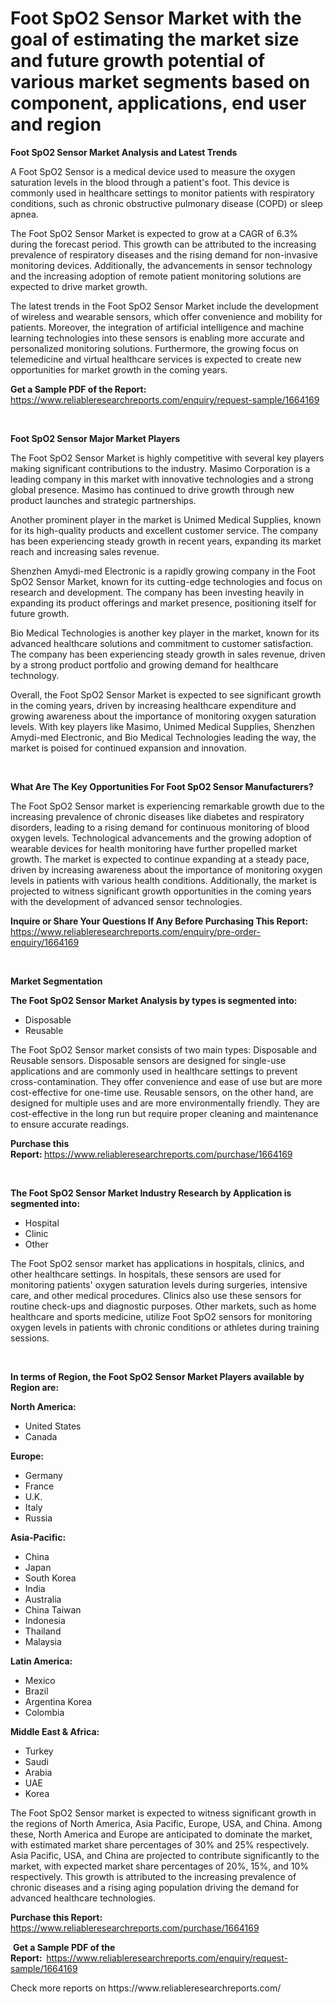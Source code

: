 <p><h1>Foot SpO2 Sensor Market with the goal of estimating the market size and future growth potential of various market segments based on component, applications, end user and region</h1></p><p><strong>Foot SpO2 Sensor Market Analysis and Latest Trends</strong></p>
<p><p>A Foot SpO2 Sensor is a medical device used to measure the oxygen saturation levels in the blood through a patient's foot. This device is commonly used in healthcare settings to monitor patients with respiratory conditions, such as chronic obstructive pulmonary disease (COPD) or sleep apnea.</p><p>The Foot SpO2 Sensor Market is expected to grow at a CAGR of 6.3% during the forecast period. This growth can be attributed to the increasing prevalence of respiratory diseases and the rising demand for non-invasive monitoring devices. Additionally, the advancements in sensor technology and the increasing adoption of remote patient monitoring solutions are expected to drive market growth.</p><p>The latest trends in the Foot SpO2 Sensor Market include the development of wireless and wearable sensors, which offer convenience and mobility for patients. Moreover, the integration of artificial intelligence and machine learning technologies into these sensors is enabling more accurate and personalized monitoring solutions. Furthermore, the growing focus on telemedicine and virtual healthcare services is expected to create new opportunities for market growth in the coming years.</p></p>
<p><strong>Get a Sample PDF of the Report:&nbsp;</strong> <a href="https://www.reliableresearchreports.com/enquiry/request-sample/1664169">https://www.reliableresearchreports.com/enquiry/request-sample/1664169</a></p>
<p>&nbsp;</p>
<p><strong>Foot SpO2 Sensor Major Market Players</strong></p>
<p><p>The Foot SpO2 Sensor Market is highly competitive with several key players making significant contributions to the industry. Masimo Corporation is a leading company in this market with innovative technologies and a strong global presence. Masimo has continued to drive growth through new product launches and strategic partnerships.</p><p>Another prominent player in the market is Unimed Medical Supplies, known for its high-quality products and excellent customer service. The company has been experiencing steady growth in recent years, expanding its market reach and increasing sales revenue.</p><p>Shenzhen Amydi-med Electronic is a rapidly growing company in the Foot SpO2 Sensor Market, known for its cutting-edge technologies and focus on research and development. The company has been investing heavily in expanding its product offerings and market presence, positioning itself for future growth.</p><p>Bio Medical Technologies is another key player in the market, known for its advanced healthcare solutions and commitment to customer satisfaction. The company has been experiencing steady growth in sales revenue, driven by a strong product portfolio and growing demand for healthcare technology.</p><p>Overall, the Foot SpO2 Sensor Market is expected to see significant growth in the coming years, driven by increasing healthcare expenditure and growing awareness about the importance of monitoring oxygen saturation levels. With key players like Masimo, Unimed Medical Supplies, Shenzhen Amydi-med Electronic, and Bio Medical Technologies leading the way, the market is poised for continued expansion and innovation.</p></p>
<p>&nbsp;</p>
<p><strong>What Are The Key Opportunities For Foot SpO2 Sensor Manufacturers?</strong></p>
<p><p>The Foot SpO2 Sensor market is experiencing remarkable growth due to the increasing prevalence of chronic diseases like diabetes and respiratory disorders, leading to a rising demand for continuous monitoring of blood oxygen levels. Technological advancements and the growing adoption of wearable devices for health monitoring have further propelled market growth. The market is expected to continue expanding at a steady pace, driven by increasing awareness about the importance of monitoring oxygen levels in patients with various health conditions. Additionally, the market is projected to witness significant growth opportunities in the coming years with the development of advanced sensor technologies.</p></p>
<p><strong>Inquire or Share Your Questions If Any Before Purchasing This Report:</strong> <a href="https://www.reliableresearchreports.com/enquiry/pre-order-enquiry/1664169">https://www.reliableresearchreports.com/enquiry/pre-order-enquiry/1664169</a></p>
<p>&nbsp;</p>
<p><strong>Market Segmentation</strong></p>
<p><strong>The Foot SpO2 Sensor Market Analysis by types is segmented into:</strong></p>
<p><ul><li>Disposable</li><li>Reusable</li></ul></p>
<p><p>The Foot SpO2 Sensor market consists of two main types: Disposable and Reusable sensors. Disposable sensors are designed for single-use applications and are commonly used in healthcare settings to prevent cross-contamination. They offer convenience and ease of use but are more cost-effective for one-time use. Reusable sensors, on the other hand, are designed for multiple uses and are more environmentally friendly. They are cost-effective in the long run but require proper cleaning and maintenance to ensure accurate readings.</p></p>
<p><strong>Purchase this Report:&nbsp;</strong><a href="https://www.reliableresearchreports.com/purchase/1664169">https://www.reliableresearchreports.com/purchase/1664169</a></p>
<p>&nbsp;</p>
<p><strong>The Foot SpO2 Sensor Market Industry Research by Application is segmented into:</strong></p>
<p><ul><li>Hospital</li><li>Clinic</li><li>Other</li></ul></p>
<p><p>The Foot SpO2 sensor market has applications in hospitals, clinics, and other healthcare settings. In hospitals, these sensors are used for monitoring patients' oxygen saturation levels during surgeries, intensive care, and other medical procedures. Clinics also use these sensors for routine check-ups and diagnostic purposes. Other markets, such as home healthcare and sports medicine, utilize Foot SpO2 sensors for monitoring oxygen levels in patients with chronic conditions or athletes during training sessions.</p></p>
<p>&nbsp;</p>
<p><strong>In terms of Region, the Foot SpO2 Sensor Market Players available by Region are:</strong></p>
<p>
    <p> <strong> North America: </strong>
        <ul>
            <li>United States</li>
            <li>Canada</li>
        </ul>
        </p> 
    <p> <strong> Europe: </strong>
        <ul>
            <li>Germany</li>
            <li>France</li>
            <li>U.K.</li>
            <li>Italy</li>
            <li>Russia</li>
        </ul>
        </p> 
    <p> <strong> Asia-Pacific: </strong>
        <ul>
            <li>China</li>
            <li>Japan</li>
            <li>South Korea</li>
            <li>India</li>
            <li>Australia</li>
            <li>China Taiwan</li>
            <li>Indonesia</li>
            <li>Thailand</li>
            <li>Malaysia</li>
        </ul>
        </p> 
    <p> <strong> Latin America: </strong>
        <ul>
            <li>Mexico</li>
            <li>Brazil</li>
            <li>Argentina Korea</li>
            <li>Colombia</li>
        </ul>
        </p> 
    <p> <strong> Middle East & Africa: </strong>
        <ul>
            <li>Turkey</li>
            <li>Saudi</li>
            <li>Arabia</li>
            <li>UAE</li>
            <li>Korea</li>
        </ul>
    </p>
    </p>
<p><p>The Foot SpO2 Sensor market is expected to witness significant growth in the regions of North America, Asia Pacific, Europe, USA, and China. Among these, North America and Europe are anticipated to dominate the market, with estimated market share percentages of 30% and 25% respectively. Asia Pacific, USA, and China are projected to contribute significantly to the market, with expected market share percentages of 20%, 15%, and 10% respectively. This growth is attributed to the increasing prevalence of chronic diseases and a rising aging population driving the demand for advanced healthcare technologies.</p></p>
<p><strong>Purchase this Report: </strong><a href="https://www.reliableresearchreports.com/purchase/1664169">https://www.reliableresearchreports.com/purchase/1664169</a></p>
<p>&nbsp;<strong>Get a Sample PDF of the Report:&nbsp;&nbsp;</strong><a href="https://www.reliableresearchreports.com/enquiry/request-sample/1664169">https://www.reliableresearchreports.com/enquiry/request-sample/1664169</a></p>
<p><strong></strong></p>
<p>Check more reports on https://www.reliableresearchreports.com/</p>